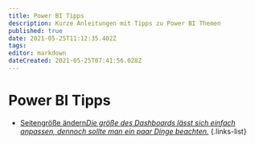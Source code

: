 ```yaml
---
title: Power BI Tipps
description: Kurze Anleitungen mit Tipps zu Power BI Themen
published: true
date: 2021-05-25T11:12:35.402Z
tags: 
editor: markdown
dateCreated: 2021-05-25T07:41:56.028Z
---
```


# Power BI Tipps

- [Seitengröße ändern*Die größe des Dashboards lässt sich einfach anpassen, dennoch sollte man ein paar Dinge beachten.*](/power_bi_tipps/seitengroeße)
{.links-list}